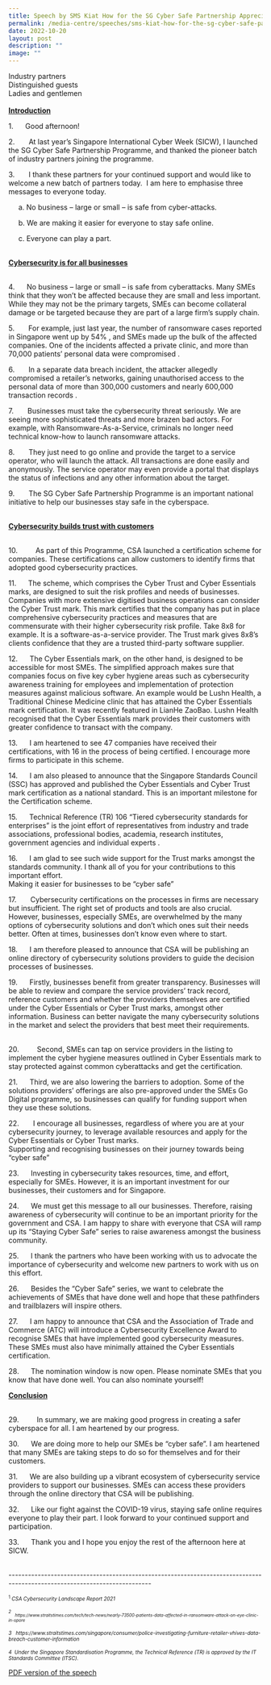 ```yaml
---
title: Speech by SMS Kiat How for the SG Cyber Safe Partnership Appreciation at SICW
permalink: /media-centre/speeches/sms-kiat-how-for-the-sg-cyber-safe-partnership-appreciation-at-sicw/
date: 2022-10-20
layout: post
description: ""
image: ""
---
```

<p>Industry partners<br>
Distinguished guests<br>
Ladies and gentlemen<br>
<br>
<span style="text-decoration: underline;"><strong>Introduction</strong></span></p>
<p>1.<span style="white-space: pre;">&nbsp;		</span>Good afternoon!</p>
<p>2.<span style="white-space: pre;"> 		</span>At last year’s Singapore International Cyber Week (SICW), I launched the SG Cyber Safe Partnership Programme, and thanked the pioneer batch of industry partners joining the programme.&nbsp;</p>
<p>3.<span style="white-space: pre;"> 		</span>I thank these partners for your continued support and would like to welcome a new batch of partners today.&nbsp; I am here to emphasise three messages to everyone today.&nbsp;</p>
<p><span style="white-space: pre;">		</span>a.<span> </span>No business – large or small – is safe from cyber-attacks.</p>
<p><span style="white-space: pre;">		</span>b. We are making it easier for everyone to stay safe online.</p>
<p><span style="white-space: pre;">		</span>c.<span> </span>Everyone can play a part.&nbsp;</p>
<p><strong><span style="text-decoration: underline;"><br>
Cybersecurity is for all businesses</span></strong></p>
<p><strong><span style="text-decoration: underline;"></span></strong><br>
4.<span style="white-space: pre;"> 		</span>No business – large or small – is safe from cyberattacks. Many SMEs think that they won’t be affected because they are small and less important. While they may not be the primary targets, SMEs can become collateral damage or be targeted because they are part of a large firm’s supply chain.&nbsp;</p>
<p>5.<span style="white-space: pre;"> 		</span>For example, just last year, the number of ransomware cases reported in Singapore went up by 54% , and SMEs made up the bulk of the affected companies. One of the incidents affected a private clinic, and more than 70,000 patients’ personal data were compromised .&nbsp;</p>
<p>6.<span style="white-space: pre;"> 		</span>In a separate data breach incident, the attacker allegedly compromised a retailer’s networks, gaining unauthorised access to the personal data of more than 300,000 customers and nearly 600,000 transaction records .</p>
<p>7.<span style="white-space: pre;"> 		</span>Businesses must take the cybersecurity threat seriously. We are seeing more sophisticated threats and more brazen bad actors. For example, with Ransomware-As-a-Service, criminals no longer need technical know-how to launch ransomware attacks.</p>
<p>8.<span style="white-space: pre;"> 		</span>They just need to go online and provide the target to a service operator, who will launch the attack. All transactions are done easily and anonymously. The service operator may even provide a portal that displays the status of infections and any other information about the target.</p>
<p>9.<span style="white-space: pre;"> 		</span>The SG Cyber Safe Partnership Programme is an important national initiative to help our businesses stay safe in the cyberspace.</p>
<p><span style="text-decoration: underline;"><strong><br>
Cybersecurity builds trust with customers</strong></span></p>
<p><span style="text-decoration: underline;"><strong></strong></span><br>
10.<span style="white-space: pre;"> 		</span>As part of this Programme, CSA launched a certification scheme for companies. These certifications can allow customers to identify firms that adopted good cybersecurity practices.&nbsp;</p>
<p>11.<span style="white-space: pre;"> 		</span>The scheme, which comprises the Cyber Trust and Cyber Essentials marks, are designed to suit the risk profiles and needs of businesses. Companies with more extensive digitised business operations can consider the Cyber Trust mark. This mark certifies that the company has put in place comprehensive cybersecurity practices and measures that are commensurate with their higher cybersecurity risk profile. Take 8x8 for example. It is a software-as-a-service provider. The Trust mark gives 8x8’s clients confidence that they are a trusted third-party software supplier.</p>
<p>12.<span style="white-space: pre;"> 		</span>The Cyber Essentials mark, on the other hand, is designed to be accessible for most SMEs. The simplified approach makes sure that companies focus on five key cyber hygiene areas such as cybersecurity awareness training for employees and implementation of protection measures against malicious software. An example would be Lushn Health, a Traditional Chinese Medicine clinic that has attained the Cyber Essentials mark certification. It was recently featured in LianHe ZaoBao. Lushn Health recognised that the Cyber Essentials mark provides their customers with greater confidence to transact with the company.&nbsp;</p>
<p>13.<span style="white-space: pre;"> 		</span>I am heartened to see 47 companies have received their certifications, with 16 in the process of being certified. I encourage more firms to participate in this scheme.&nbsp;</p>
<p>14.<span style="white-space: pre;"> 		</span>I am also pleased to announce that the Singapore Standards Council (SSC) has approved and published the Cyber Essentials and Cyber Trust mark certification as a national standard. This is an important milestone for the Certification scheme.&nbsp;</p>
<p>15.<span style="white-space: pre;"> 		</span>Technical Reference (TR) 106 “Tiered cybersecurity standards for enterprises” is the joint effort of representatives from industry and trade associations, professional bodies, academia, research institutes, government agencies and individual experts .&nbsp;</p>
<p>16.<span style="white-space: pre;"> 		</span>I am glad to see such wide support for the Trust marks amongst the standards community. I thank all of you for your contributions to this important effort.&nbsp;<br>
Making it easier for businesses to be “cyber safe”&nbsp;</p>
<p>17.<span style="white-space: pre;">		</span><span> </span>Cybersecurity certifications on the processes in firms are necessary but insufficient. The right set of products and tools are also crucial. However, businesses, especially SMEs, are overwhelmed by the many options of cybersecurity solutions and don’t which ones suit their needs better. Often at times, businesses don’t know even where to start.&nbsp;</p>
<p>18.<span style="white-space: pre;"> 		</span>I am therefore pleased to announce that CSA will be publishing an online directory of cybersecurity solutions providers to guide the decision processes of businesses.&nbsp;</p>
<p>19.<span style="white-space: pre;"> 		</span>Firstly, businesses benefit from greater transparency. Businesses will be able to review and compare the service providers’ track record, reference customers and whether the providers themselves are certified under the Cyber Essentials or Cyber Trust marks, amongst other information. Business can better navigate the many cybersecurity solutions in the market and select the providers that best meet their requirements.</p>
<p><span style="white-space: pre;">	</span><br>
20.<span style="white-space: pre;"> 		</span>Second, SMEs can tap on service providers in the listing to implement the cyber hygiene measures outlined in Cyber Essentials mark to stay protected against common cyberattacks and get the certification.&nbsp;</p>
<p>21.<span style="white-space: pre;"> 		</span>Third, we are also lowering the barriers to adoption. Some of the solutions providers’ offerings are also pre-approved under the SMEs Go Digital programme, so businesses can qualify for funding support when they use these solutions.</p>
<p>22.<span style="white-space: pre;">		</span><span> </span>I encourage all businesses, regardless of where you are at your cybersecurity journey, to leverage available resources and apply for the Cyber Essentials or Cyber Trust marks.&nbsp;<br>
Supporting and recognising businesses on their journey towards being “cyber safe”</p>
<p>23.<span style="white-space: pre;"> 		</span>Investing in cybersecurity takes resources, time, and effort, especially for SMEs. However, it is an important investment for our businesses, their customers and for Singapore.&nbsp;</p>
<p>24.<span style="white-space: pre;"> 		</span>We must get this message to all our businesses. Therefore, raising awareness of cybersecurity will continue to be an important priority for the government and CSA. I am happy to share with everyone that CSA will ramp up its “Staying Cyber Safe” series to raise awareness amongst the business community.&nbsp;</p>
<p>25.<span style="white-space: pre;"> 		</span>I thank the partners who have been working with us to advocate the importance of cybersecurity and welcome new partners to work with us on this effort.&nbsp;</p>
<p>26.<span style="white-space: pre;"> 		</span>Besides the “Cyber Safe” series, we want to celebrate the achievements of SMEs that have done well and hope that these pathfinders and trailblazers will inspire others.</p>
<p>27.<span style="white-space: pre;"> 		</span>I am happy to announce that CSA and the Association of Trade and Commerce (ATC) will introduce a Cybersecurity Excellence Award to recognise SMEs that have implemented good cybersecurity measures. These SMEs must also have minimally attained the Cyber Essentials certification.&nbsp;</p>
<p>28.<span style="white-space: pre;"> 		</span>The nomination window is now open. Please nominate SMEs that you know that have done well. You can also nominate yourself!&nbsp;</p>
<p><strong><span style="text-decoration: underline;">Conclusion</span></strong></p>
<p><strong><span style="text-decoration: underline;"></span></strong><br>
29.<span style="white-space: pre;"> 		</span>In summary, we are making good progress in creating a safer cyberspace for all. I am heartened by our progress.&nbsp;</p>
<p>30.<span style="white-space: pre;"> 		</span>We are doing more to help our SMEs be “cyber safe”. I am heartened that many SMEs are taking steps to do so for themselves and for their customers.&nbsp;&nbsp;</p>
<p>31.<span style="white-space: pre;"> 		</span>We are also building up a vibrant ecosystem of cybersecurity service providers to support our businesses. SMEs can access these providers through the online directory that CSA will be publishing.</p>
<p>32.<span style="white-space: pre;"> 		</span>Like our fight against the COVID-19 virus, staying safe online requires everyone to play their part. I look forward to your continued support and participation.&nbsp;</p>
<p>33.<span style="white-space: pre;"> 		</span>Thank you and I hope you enjoy the rest of the afternoon here at SICW.</p>
<br>
--------------------------------------------------------------------------------------------------------------------------
<p><span style="font-size: 10px;"><sup>1</sup>&nbsp;<em>CSA Cybersecurity Landscape Report 2021&nbsp;</em></span></p>
<span style="font-size: 10px;"><em></em>
</span>
<p><em><span style="font-size: 10px;"><sup>2</sup>&nbsp;&nbsp;<em><sub>&nbsp;https://www.straitstimes.com/tech/tech-news/nearly-73500-patients-data-affected-in-ransomware-attack-on-eye-clinic-in-spore</sub></em></span></em></p>
<p><em><em><sub><span style="font-size: 10px;">3&nbsp; &nbsp;https://www.straitstimes.com/singapore/consumer/police-investigating-furniture-retailer-vhives-data-breach-customer-information</span></sub></em></em></p>
<p><em><em><sub><em><em><sub><span style="font-size: 10px;">4&nbsp; Under the Singapore Standardisation Programme, the Technical Reference (TR) is approved by the IT Standards Committee (ITSC).</span></sub></em></em></sub></em></em></p>

[PDF version of the speech](/files/Speeches%202022/speech%20by%20sms%20tan%20kiat%20how%20for%20the%20sg%20cyber%20safe%20partnership%20appreciaion%20at%20the%20sicw.pdf)